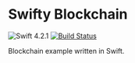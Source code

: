 # Swifty Blockchain

![Swift 4.2.1](https://img.shields.io/badge/Swift-4.2.1-orange.svg)
[![Build Status](https://travis-ci.org/albinekcom/swifty-blockchain.svg?branch=master)](https://travis-ci.org/albinekcom/swifty-blockchain)

Blockchain example written in Swift.
